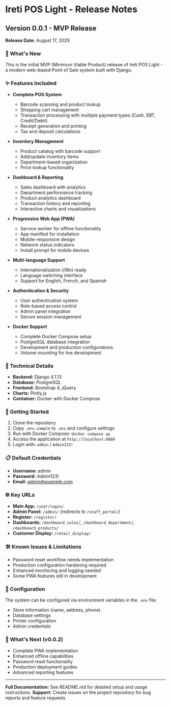 # Ireti POS Light - Release Notes

## Version 0.0.1 - MVP Release
**Release Date:** August 17, 2025

### 🎉 What's New
This is the initial MVP (Minimum Viable Product) release of Ireti POS Light - a modern web-based Point of Sale system built with Django.

### ✨ Features Included
- **Complete POS System**
  - Barcode scanning and product lookup
  - Shopping cart management
  - Transaction processing with multiple payment types (Cash, EBT, Credit/Debit)
  - Receipt generation and printing
  - Tax and deposit calculations

- **Inventory Management**
  - Product catalog with barcode support
  - Add/update inventory items
  - Department-based organization
  - Price lookup functionality

- **Dashboard & Reporting**
  - Sales dashboard with analytics
  - Department performance tracking
  - Product analytics dashboard
  - Transaction history and reporting
  - Interactive charts and visualizations

- **Progressive Web App (PWA)**
  - Service worker for offline functionality
  - App manifest for installation
  - Mobile-responsive design
  - Network status indicators
  - Install prompt for mobile devices

- **Multi-language Support**
  - Internationalization (i18n) ready
  - Language switching interface
  - Support for English, French, and Spanish

- **Authentication & Security**
  - User authentication system
  - Role-based access control
  - Admin panel integration
  - Secure session management

- **Docker Support**
  - Complete Docker Compose setup
  - PostgreSQL database integration
  - Development and production configurations
  - Volume mounting for live development

### 🔧 Technical Details
- **Backend:** Django 4.1.13
- **Database:** PostgreSQL
- **Frontend:** Bootstrap 4, jQuery
- **Charts:** Plotly.js
- **Container:** Docker with Docker Compose

### 🚀 Getting Started
1. Clone the repository
2. Copy `.env.sample` to `.env` and configure settings
3. Run with Docker Compose: `docker compose up`
4. Access the application at `http://localhost:8000`
5. Login with: `admin` / `Admin123!`

### 📋 Default Credentials
- **Username:** admin
- **Password:** Admin123!
- **Email:** admin@example.com

### 🌐 Key URLs
- **Main App:** `/user/login/`
- **Admin Panel:** `/admin/` (redirects to `/staff_portal/`)
- **Register:** `/register/`
- **Dashboards:** `/dashboard_sales/`, `/dashboard_department/`, `/dashboard_products/`
- **Customer Display:** `/retail_display/`

### 🛠 Known Issues & Limitations
- Password reset workflow needs implementation
- Production configuration hardening required
- Enhanced monitoring and logging needed
- Some PWA features still in development

### 📝 Configuration
The system can be configured via environment variables in the `.env` file:
- Store information (name, address, phone)
- Database settings
- Printer configuration
- Admin credentials

### 🔮 What's Next (v0.0.2)
- Complete PWA implementation
- Enhanced offline capabilities
- Password reset functionality
- Production deployment guides
- Advanced reporting features

---

**Full Documentation:** See README.md for detailed setup and usage instructions.
**Support:** Create issues on the project repository for bug reports and feature requests.
